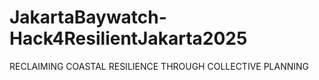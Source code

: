 # JakartaBaywatch-Hack4ResilientJakarta2025
RECLAIMING COASTAL RESILIENCE THROUGH COLLECTIVE PLANNING
